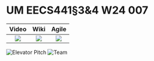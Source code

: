 # UM EECS441§3&4 W24 007

| Video  |  Wiki |  Agile |
|:-----:|:-----:|:--------:|
|[<img src="https://youtu.be/foQwZhJGjQo">][video]|[<img src="https://github.com/mperform/007/wiki">][wiki]|[<img src="https://trello.com/invite/b/Vv8SntdN/ATTI3f170d68a5d441668be068100a89786a1D63D4C5/007">][agile]|

![Elevator Pitch](https://github.com/mperform/007/assets/90877780/2f993744-95b0-4031-943f-db6f1cf699e8)
![Team](https://github.com/mperform/007/assets/90877780/173c9c45-a17c-4125-8ac3-8041624c4de1)


[video]: https://youtu.be/foQwZhJGjQo
[wiki]: https://github.com/mperform/007/wiki
[agile]: https://trello.com/invite/b/Vv8SntdN/ATTI3f170d68a5d441668be068100a89786a1D63D4C5/007


